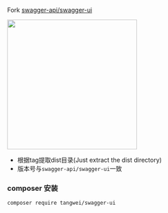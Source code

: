 Fork [swagger-api/swagger-ui](https://github.com/swagger-api/swagger-ui )

<img src="https://raw.githubusercontent.com/swagger-api/swagger.io/wordpress/images/assets/SWU-logo-clr.png" width="300">

* 根据tag提取dist目录(Just extract the dist directory)
* 版本号与`swagger-api/swagger-ui`一致

### composer 安装
```shell
composer require tangwei/swagger-ui
```